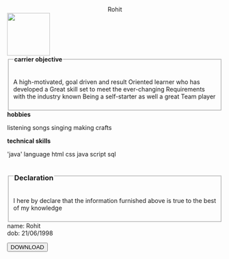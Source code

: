 <html>
<head>
<title> Rohit </title>
<center> Rohit </center>
<img src="./Rohit pic.jpeg" width="100" height="100">

<fieldset><legend><b>carrier objective</legend></b></br>
<p> A high-motivated, goal driven and result Oriented learner who has developed a Great skill set to meet the ever-changing Requirements with the industry known Being a self-starter as well a great Team player</p></fieldset>
<b> hobbies</b></br>
<p> listening songs
    singing 
    making crafts
</p>
<b>technical skills</b></br>
<p> 'java' language
    html
    css
    java script
    sql
</p>
<fieldset><legend><h3>Declaration</h3></legend>
<p> I here by declare that the information furnished above is true to the best of my knowledge
</p></fieldset>
name: Rohit</br>
dob: 21/06/1998</br></p>
<a href="./resume.html" download><button>DOWNLOAD</button></a>
</body>
</html>
   
     
